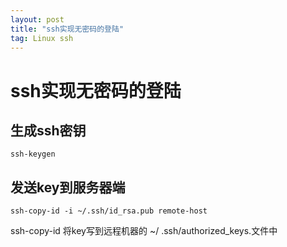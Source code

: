 ```yaml
---
layout: post
title: "ssh实现无密码的登陆"
tag: Linux ssh
---   
```


# ssh实现无密码的登陆

## 生成ssh密钥

`ssh-keygen`    


## 发送key到服务器端  

`ssh-copy-id -i ~/.ssh/id_rsa.pub remote-host`

ssh-copy-id 将key写到远程机器的 ~/ .ssh/authorized_keys.文件中

